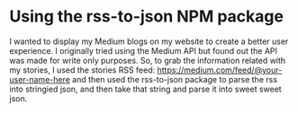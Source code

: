 # Using the rss-to-json NPM package

I wanted to display my Medium blogs on my website to create a better user experience. I originally tried using the Medium API but found out the API was made for write only purposes. So, to grab the information related with my stories, I used the stories RSS feed: https://medium.com/feed/@your-user-name-here and then used the rss-to-json package to parse the rss into stringied json, and then take that string and parse it into sweet sweet json.